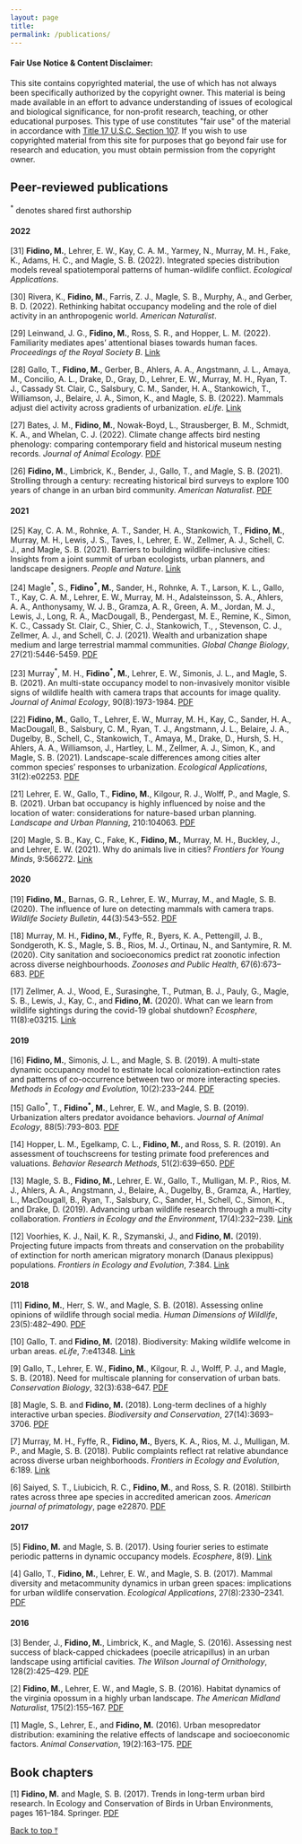 ```yaml
---
layout: page
title: 
permalink: /publications/
---
```




#### Fair Use Notice & Content Disclaimer:

This site contains copyrighted material, the use of which has not always been specifically authorized by the copyright owner. This material is being made available in an effort to advance understanding of issues of ecological and biological significance, for non-profit research, teaching, or other educational purposes. This type of use constitutes "fair use" of the material in accordance with [Title 17 U.S.C. Section 107](https://www.law.cornell.edu/uscode/text/17/107). If you wish to use copyrighted material from this site for purposes that go beyond fair use for research and education, you must obtain permission from the copyright owner.

## Peer-reviewed publications

<sup>\*</sup> denotes shared first authorship



#### 2022


[31] **Fidino, M.**, Lehrer, E. W., Kay, C. A. M., Yarmey, N., Murray, M. H., Fake, K., Adams, H. C., and Magle, S. B. (2022).  Integrated species distribution models reveal spatiotemporal patterns of human-wildlife conflict. *Ecological Applications*.

[30] Rivera, K., **Fidino, M.**, Farris, Z. J., Magle, S. B., Murphy, A., and Gerber, B. D. (2022). Rethinking habitat occupancy modeling and the role of diel activity in an anthropogenic world. *American Naturalist*.

[29] Leinwand, J. G., **Fidino, M.**, Ross, S. R., and Hopper, L. M. (2022). Familiarity mediates apes’ attentional biases towards human faces. *Proceedings of the Royal Society B*. [Link](https://royalsocietypublishing.org/doi/full/10.1098/rspb.2021.2599?af=R)


[28] Gallo, T., **Fidino, M.**, Gerber, B., Ahlers, A. A., Angstmann, J. L., Amaya, M., Concilio, A. L., Drake, D., Gray, D., Lehrer, E. W., Murray, M. H., Ryan, T. J., Cassady St. Clair, C., Salsbury, C. M., Sander, H. A., Stankowich, T., Williamson, J., Belaire, J. A., Simon, K., and Magle, S. B. (2022). Mammals adjust diel activity across gradients of urbanization. *eLife*. [Link](https://elifesciences.org/articles/74756)

[27] Bates, J. M., **Fidino, M.**, Nowak-Boyd, L., Strausberger, B. M., Schmidt, K. A., and Whelan, C. J. (2022). Climate change affects bird nesting phenology: comparing contemporary field and historical museum nesting records. *Journal of Animal Ecology*. [PDF](../public/Bates_2022.pdf)

[26] **Fidino, M.**,  Limbrick, K., Bender, J., Gallo, T., and Magle, S. B. (2021). Strolling through a century: recreating historical bird surveys to explore 100 years of change in an urban bird community. *American Naturalist*. [PDF](../public/Fidino_amnat_2022.pdf)


#### 2021

[25] Kay, C. A. M., Rohnke, A. T., Sander, H. A., Stankowich, T., **Fidino, M.**, Murray, M. H., Lewis, J. S., Taves, I., Lehrer, E. W., Zellmer, A. J., Schell, C. J., and Magle, S. B. (2021). Barriers to building wildlife-inclusive cities: Insights from a joint summit of urban ecologists, urban planners, and landscape designers. *People and Nature*. [Link](https://besjournals.onlinelibrary.wiley.com/doi/10.1002/pan3.10283)




[24] Magle<sup>\*</sup>, S., **Fidino<sup>\*</sup>, M.**, Sander, H., Rohnke, A. T., Larson, K. L., Gallo, T., Kay, C. A. M., Lehrer, E. W., Murray, M. H., Adalsteinsson, S. A., Ahlers, A. A.,
Anthonysamy, W. J. B., Gramza, A. R., Green, A. M., Jordan, M. J., Lewis, J.,
Long, R. A., MacDougall, B., Pendergast, M. E., Remine, K., Simon, K. C., Cassady
St. Clair, C., Shier, C. J., Stankowich, T., , Stevenson, C. J., Zellmer, A. J., and Schell,
C. J. (2021). Wealth and urbanization shape medium and large terrestrial mammal
communities. *Global Change Biology*, 27(21):5446-5459. [PDF](../public/Magle_2021.pdf)


[23] Murray<sup>\*</sup>, M. H., **Fidino<sup>\*</sup>, M.**, Lehrer, E. W., Simonis, J. L., and Magle, S. B. (2021).
An multi-state occupancy model to non-invasively monitor visible signs of wildlife
health with camera traps that accounts for image quality. *Journal of Animal Ecology*, 90(8):1973-1984. [PDF](../public/Murray_2021.pdf)

[22] **Fidino, M.**, Gallo, T., Lehrer, E. W., Murray, M. H., Kay, C., Sander, H. A.,
MacDougall, B., Salsbury, C. M., Ryan, T. J., Angstmann, J. L., Belaire, J. A.,
Dugelby, B., Schell, C., Stankowich, T., Amaya, M., Drake, D., Hursh, S. H., Ahlers,
A. A., Williamson, J., Hartley, L. M., Zellmer, A. J., Simon, K., and Magle, S. B. (2021). Landscape-scale differences among cities alter common species’ responses to
urbanization. *Ecological Applications*, 31(2):e02253. [PDF](../public/Fidino_uwin_2020.pdf)

[21] Lehrer, E. W., Gallo, T., **Fidino, M.**, Kilgour, R. J., Wolff, P., and Magle, S. B.
(2021). Urban bat occupancy is highly influenced by noise and the location of water:
considerations for nature-based urban planning. *Landscape and Urban Planning*, 
210:104063. [PDF](../public/Lehrer_2021.pdf)


[20] Magle, S. B., Kay, C., Fake, K., **Fidino, M.**, Murray, M. H., Buckley, J., and Lehrer,
E. W. (2021). Why do animals live in cities? *Frontiers for Young Minds*, 9:566272. [Link](https://kids.frontiersin.org/articles/10.3389/frym.2021.566272)

#### 2020

[19] **Fidino, M.**, Barnas, G. R., Lehrer, E. W., Murray, M., and Magle, S. B. (2020). The
influence of lure on detecting mammals with camera traps. *Wildlife Society Bulletin*,
44(3):543–552. [PDF](../public/Fidino_lure_2020.pdf)

[18] Murray, M. H., **Fidino, M.**, Fyffe, R., Byers, K. A., Pettengill, J. B., Sondgeroth, K. S.,
Magle, S. B., Rios, M. J., Ortinau, N., and Santymire, R. M. (2020). City sanitation and
socioeconomics predict rat zoonotic infection across diverse neighbourhoods. *Zoonoses
and Public Health*, 67(6):673–683. [PDF](../public/Murray_2020.pdf)


[17] Zellmer, A. J., Wood, E., Surasinghe, T., Putman, B. J., Pauly, G., Magle, S. B.,
Lewis, J., Kay, C., and **Fidino, M.** (2020). What can we learn from wildlife sightings
during the covid-19 global shutdown? *Ecosphere*, 11(8):e03215. [Link](https://esajournals.onlinelibrary.wiley.com/doi/10.1002/ecs2.3215)

#### 2019


[16] **Fidino, M.**, Simonis, J. L., and Magle, S. B. (2019). A multi-state dynamic occupancy
model to estimate local colonization-extinction rates and patterns of co-occurrence
between two or more interacting species. *Methods in Ecology and Evolution*, 10(2):233–244. [PDF](../public/Fidino_2019.pdf)

[15] Gallo<sup>\*</sup>, T., **Fidino<sup>\*</sup>, M.**, Lehrer, E. W., and Magle, S. B. (2019). Urbanization alters
predator avoidance behaviors. *Journal of Animal Ecology*, 88(5):793–803. [PDF](../public/Gallo_2019.pdf)


[14] Hopper, L. M., Egelkamp, C. L., **Fidino, M.**, and Ross, S. R. (2019). An assessment
of touchscreens for testing primate food preferences and valuations. *Behavior Research
Methods*, 51(2):639–650. [PDF](../public/Hopper_2019.pdf)


[13] Magle, S. B., **Fidino, M.**, Lehrer, E. W., Gallo, T., Mulligan, M. P., Rios, M. J.,
Ahlers, A. A., Angstmann, J., Belaire, A., Dugelby, B., Gramza, A., Hartley, L.,
MacDougall, B., Ryan, T., Salsbury, C., Sander, H., Schell, C., Simon, K., and Drake,
D. (2019). Advancing urban wildlife research through a multi-city collaboration.
*Frontiers in Ecology and the Environment*, 17(4):232–239. [Link](https://esajournals.onlinelibrary.wiley.com/doi/full/10.1002/fee.2030)


[12] Voorhies, K. J., Nail, K. R., Szymanski, J., and **Fidino, M.** (2019). Projecting
future impacts from threats and conservation on the probability of extinction for north
american migratory monarch (Danaus plexippus) populations. *Frontiers in Ecology
and Evolution*, 7:384. [Link](https://www.frontiersin.org/articles/10.3389/fevo.2019.00384/full)

#### 2018

[11] **Fidino, M.**, Herr, S. W., and Magle, S. B. (2018). Assessing online opinions of
wildlife through social media. *Human Dimensions of Wildlife*, 23(5):482–490. [PDF](../public/Fidino_2018.pdf)

[10] Gallo, T. and **Fidino, M.** (2018). Biodiversity: Making wildlife welcome in urban
areas. *eLife*, 7:e41348. [Link](https://elifesciences.org/articles/41348)

[9] Gallo, T., Lehrer, E. W., **Fidino, M.**, Kilgour, R. J., Wolff, P. J., and Magle, S. B.
(2018). Need for multiscale planning for conservation of urban bats. *Conservation
Biology*, 32(3):638–647. [PDF](../public/Gallo_2018.pdf)


[8] Magle, S. B. and **Fidino, M.** (2018). Long-term declines of a highly interactive urban
species. *Biodiversity and Conservation*, 27(14):3693–3706. [PDF](../public/Magle_2018.pdf)

[7] Murray, M. H., Fyffe, R., **Fidino, M.**, Byers, K. A., Rios, M. J., Mulligan, M. P., and
Magle, S. B. (2018). Public complaints reflect rat relative abundance across diverse
urban neighborhoods. *Frontiers in Ecology and Evolution*, 6:189. [Link](https://doi.org/10.3389/fevo.2018.00189)


[6] Saiyed, S. T., Liubicich, R. C., **Fidino, M.**, and Ross, S. R. (2018). Stillbirth rates
across three ape species in accredited american zoos. *American journal of primatology*,
page e22870. [PDF](../public/Saiyed_2018.pdf)

#### 2017


[5] **Fidino, M.** and Magle, S. B. (2017). Using fourier series to estimate periodic patterns
in dynamic occupancy models. *Ecosphere*, 8(9). [Link](https://doi.org/10.1002/ecs2.1944)


[4] Gallo, T., **Fidino, M.**, Lehrer, E. W., and Magle, S. B. (2017). Mammal diversity
and metacommunity dynamics in urban green spaces: implications for urban wildlife
conservation. *Ecological Applications*, 27(8):2330–2341. [PDF](../public/Gallo_2017.pdf)


#### 2016

[3] Bender, J., **Fidino, M.**, Limbrick, K., and Magle, S. (2016). Assessing nest success
of black-capped chickadees (poecile atricapillus) in an urban landscape using artificial
cavities. *The Wilson Journal of Ornithology*, 128(2):425–429. [PDF](../public/Bender_2016.pdf)


[2] **Fidino, M.**, Lehrer, E. W., and Magle, S. B. (2016). Habitat dynamics of the
virginia opossum in a highly urban landscape. *The American Midland Naturalist*,
175(2):155–167. [PDF](../public/Fidino_2016.pdf)


[1] Magle, S., Lehrer, E., and **Fidino, M.** (2016). Urban mesopredator distribution:
examining the relative effects of landscape and socioeconomic factors. *Animal
Conservation*, 19(2):163–175. [PDF](../public/Magle_2016.pdf)


## Book chapters

[1] **Fidino, M.** and Magle, S. B. (2017). Trends in long-term urban bird research. In
Ecology and Conservation of Birds in Urban Environments, pages 161–184. Springer. [PDF](../public/fidino_trends_2017.pdf)

<p><a href="#top" style>Back to top ⤒</a></p>


